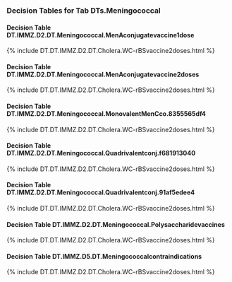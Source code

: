 ### Decision Tables for Tab  DTs.Meningococcal
#### Decision Table DT.IMMZ.D2.DT.Meningococcal.MenAconjugatevaccine1dose
{% include DT.DT.IMMZ.D2.DT.Cholera.WC-rBSvaccine2doses.html %}
#### Decision Table DT.IMMZ.D2.DT.Meningococcal.MenAconjugatevaccine2doses
{% include DT.DT.IMMZ.D2.DT.Cholera.WC-rBSvaccine2doses.html %}
#### Decision Table DT.IMMZ.D2.DT.Meningococcal.MonovalentMenCco.8355565df4
{% include DT.DT.IMMZ.D2.DT.Cholera.WC-rBSvaccine2doses.html %}
#### Decision Table DT.IMMZ.D2.DT.Meningococcal.Quadrivalentconj.f681913040
{% include DT.DT.IMMZ.D2.DT.Cholera.WC-rBSvaccine2doses.html %}
#### Decision Table DT.IMMZ.D2.DT.Meningococcal.Quadrivalentconj.91af5edee4
{% include DT.DT.IMMZ.D2.DT.Cholera.WC-rBSvaccine2doses.html %}
#### Decision Table DT.IMMZ.D2.DT.Meningococcal.Polysaccharidevaccines
{% include DT.DT.IMMZ.D2.DT.Cholera.WC-rBSvaccine2doses.html %}
#### Decision Table DT.IMMZ.D5.DT.Meningococcalcontraindications
{% include DT.DT.IMMZ.D2.DT.Cholera.WC-rBSvaccine2doses.html %}

